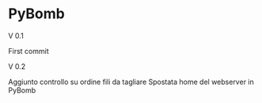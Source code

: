 # PyBomb

V 0.1

First commit

V 0.2

Aggiunto controllo su ordine fili da tagliare
Spostata home del webserver in PyBomb

